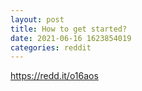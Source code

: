 ```yaml
--- 
layout: post 
title: How to get started? 
date: 2021-06-16 1623854019 
categories: reddit 
--- 
```

https://redd.it/o16aos
